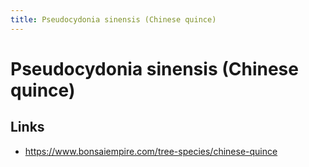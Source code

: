 ```yaml
---
title: Pseudocydonia sinensis (Chinese quince)
---
```


# Pseudocydonia sinensis (Chinese quince)

## Links

- https://www.bonsaiempire.com/tree-species/chinese-quince
